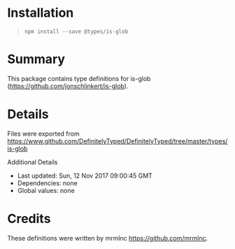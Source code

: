# Installation
> `npm install --save @types/is-glob`

# Summary
This package contains type definitions for is-glob (https://github.com/jonschlinkert/is-glob).

# Details
Files were exported from https://www.github.com/DefinitelyTyped/DefinitelyTyped/tree/master/types/is-glob

Additional Details
 * Last updated: Sun, 12 Nov 2017 09:00:45 GMT
 * Dependencies: none
 * Global values: none

# Credits
These definitions were written by mrmlnc <https://github.com/mrmlnc>.
